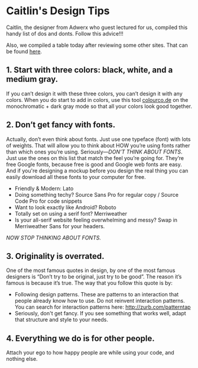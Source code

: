 # Caitlin's Design Tips

Caitlin, the designer from Adwerx who guest lectured for us, compiled this handy list of dos and donts. Follow this advice!!!

Also, we compiled a table today after reviewing some other sites. That can be found 
[here](https://github.com/tiy-durham-fe-cohort4/resources/blob/master/daily-notes/9-3-jul-1.md).

## 1. Start with three colors: black, white, and a medium gray. 

If you can’t design it with these three colors, you can’t design it with any colors. When you do start to add in colors, use this tool [colourco.de](http://colourco.de/) on the monochromatic + dark gray mode so that all your colors look good together.

## 2. Don’t get fancy with fonts. 

Actually, don’t even think about fonts. Just use one typeface (font) with lots of weights. That will allow you to think about HOW you’re using fonts rather than which ones you’re using. Seriously—*DON’T THINK ABOUT FONTS*. Just use the ones on this list that match the feel you’re going for. They’re free Google fonts, because free is good and Google web fonts are easy. And if you're designing a mockup before you design the real thing you can easily download all these fonts to your computer for free.
 
- Friendly & Modern: Lato
- Doing something techy? Source Sans Pro for regular copy / Source Code Pro for code snippets
- Want to look exactly like Android? Roboto
- Totally set on using a serif font? Merriweather
- Is your all-serif website feeling overwhelming and messy? Swap in Merriweather Sans for your headers. 

*NOW STOP THINKING ABOUT FONTS.*

## 3. Originality is overrated.

One of the most famous quotes in design, by one of the most famous designers is “Don’t try to be original, just try to be good”. The reason it’s famous is because it’s true. The way that you follow this quote is by: 

- Following design patterns. These are patterns to an interaction that people already know how to use. Do not reinvent interaction patterns. You can search for interaction patterns here: http://zurb.com/patterntap
- Seriously, don't get fancy. If you see something that works well, adapt that structure and style to your needs. 

## 4. Everything we do is for other people. 

Attach your ego to how happy people are while using your code, and nothing else. 
